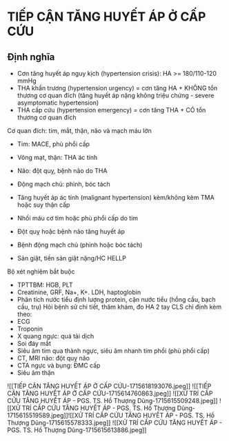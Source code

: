 # TIẾP CẬN TĂNG HUYẾT ÁP Ở CẤP CỨU
## Định nghĩa
- Cơn tăng huyết áp nguy kịch (hypertension crisis): HA >= 180/110-120 mmHg
- THA khẩn trương (hypertension urgency) = cơn tăng HA + KHÔNG tổn thương cơ quan đích (tăng huyết áp nặng không triệu chứng - severe asymptomatic hypertension)
- THA cấp cứu (hypertension emergency) = cơn tăng THA + CÓ tổn thương cơ quan đích

Cơ quan đích: tim, mắt, thận, não và mạch máu lớn
- Tim: MACE, phù phổi cấp
- Võng mạt, thận: THA ác tính
- Não: đột quỵ, bệnh não do THA
- Động mạch chủ: phình, bóc tách


- Tăng huyết áp ác tính (malignant hypertension) kèm/không kèm TMA hoặc suy thận cấp
- Nhồi máu cơ tim hoặc phù phổi cấp do tim
- Đột quỵ hoặc bệnh não tăng huyết áp
- Bệnh động mạch chủ (phình hoặc bóc tách)
- Sản giật, tiền sản giật nặng/HC HELLP


Bộ xét nghiệm bắt buộc
- TPTTBM: HGB, PLT
- Creatinine, GRF, Na+, K+. LDH, haptoglobin
- Phân tích nước tiểu định lượng protein, cặn nước tiểu (hồng cầu, bạch cầu, trụ)
Hỏi bệnh sử chi tiết, thăm khám, đo HA 2 tay
CLS chỉ định kèm theo:
- ECG
- Troponin
- X quang ngực: quá tải dịch
- Soi đáy mắt
- Siêu âm tim qua thành ngực, siêu âm nhanh tim phổi (phù phổi cấp)
- CT, MRI não: đột quỵ não
- CTA ngực và bụng: ĐMC cấp
- Siêu âm thận



![[TIẾP CẬN TĂNG HUYẾT ÁP Ở CẤP CỨU-1715618193076.jpeg]]
![[TIẾP CẬN TĂNG HUYẾT ÁP Ở CẤP CỨU-1715614760863.jpeg]]
![[XỬ TRÍ CẤP CỨU TĂNG HUYẾT ÁP - PGS. TS. Hồ Thượng Dũng-1715615509248.jpeg]]
![[XỬ TRÍ CẤP CỨU TĂNG HUYẾT ÁP - PGS. TS. Hồ Thượng Dũng-1715615519589.jpeg]]![[XỬ TRÍ CẤP CỨU TĂNG HUYẾT ÁP - PGS. TS. Hồ Thượng Dũng-1715615578333.jpeg]]
![[XỬ TRÍ CẤP CỨU TĂNG HUYẾT ÁP - PGS. TS. Hồ Thượng Dũng-1715615613886.jpeg]]